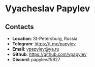 # Vyacheslav Papylev

## Contacts
- __Location__: St-Petersburg, Russia
- __Telegram__: https://t.me/papylev 
- __Email__: vpapylev@ya.ru
- __Github__: https://github.com/vpapylev
- __Discord__: papylev#5927

